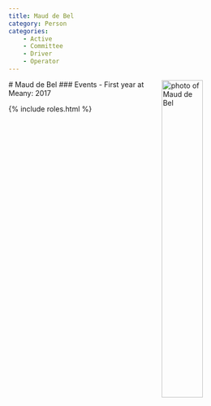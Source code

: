 ```yaml
---
title: Maud de Bel
category: Person
categories:
    - Active
    - Committee
    - Driver
    - Operator
---
```

<img src="/img/2020-Maud-de-Bel.jpeg" alt="photo of Maud de Bel" align="right" style="width: 40%">
# Maud de Bel
### Events
- First year at Meany: 2017

{% include roles.html %}